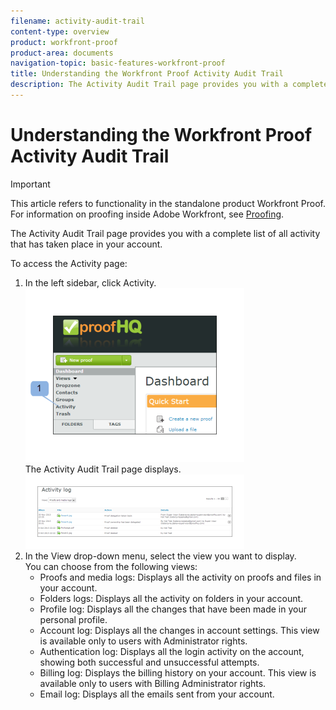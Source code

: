 ```yaml
---
filename: activity-audit-trail
content-type: overview
product: workfront-proof
product-area: documents
navigation-topic: basic-features-workfront-proof
title: Understanding the Workfront Proof Activity Audit Trail
description: The Activity Audit Trail page provides you with a complete list of all activity that has taken place in your account.
---
```


# Understanding the Workfront Proof Activity Audit Trail

>[!IMPORTANT]
>
>This article refers to functionality in the standalone product Workfront Proof. For information on proofing inside Adobe Workfront, see [Proofing](../../../review-and-approve-work/proofing/proofing.md).

The Activity Audit Trail page provides you with a complete list of all activity that has taken&nbsp;place in your account.

To access the Activity page:

<ol> 
 <li value="1">In the left sidebar, click <span class="bold">Activity</span>.<br><img src="assets/activity-350x278.png" alt="Activity.png" style="width: 350;height: 278;"><br>The Activity Audit Trail page displays.<br><img src="assets/proof-and-media-350x119.png" alt="Proof_and_media.png" style="width: 350;height: 119;"></li> 
 <li value="2">In the View drop-down menu, select the view you want to display.<br>You can choose from the following views: <br>
  <ul>
   <li><span class="bold">Proofs and media logs</span>: Displays&nbsp;all the activity on proofs and files in your account.</li>
   <li><span class="bold">Folders logs:</span> Displays all the activity on folders in your account.</li>
   <li><span class="bold">Profile log:</span> Displays all the changes that have been made in your personal profile.</li>
   <li><span class="bold">Account log:</span> Displays all the changes in account settings. This view is available only to users with Administrator rights.</li>
   <li><span class="bold">Authentication log:</span> Displays all the login activity on the account, showing both successful and unsuccessful attempts.</li>
   <li><span class="bold">Billing log:</span> Displays the billing history on your account. This view is available only to users with Billing Administrator rights.</li>
   <li><span class="bold">Email log:</span> Displays all the emails sent from your account.&nbsp;</li>
  </ul></li> 
</ol>

